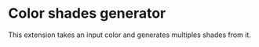 # Color shades generator

This extension takes an input color and generates multiples shades from it.